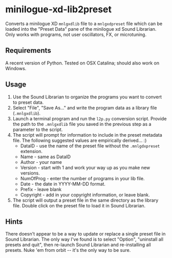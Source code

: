 # minilogue-xd-lib2preset

Converts a minilogue XD `mnlgxdlib` file to a `mnlgxdpreset` file which can be loaded into the "Preset Data" pane of the minilogue xd Sound Librarian.  Only works with programs, not user oscillators, FX, or microtuning.

## Requirements

A recent version of Python.  Tested on OSX Catalina; should also work on Windows.

## Usage

1. Use the Sound Librarian to organize the programs you want to convert to preset data.
1. Select "File", "Save As..." and write the program data as a library file (`.mnlgxdlib`).
1. Launch a terminal program and run the `l2p.py` conversion script.  Provide the path to the `.mnlgxdlib` file you saved in the previous step as a parameter to the script.
1. The script will prompt for information to include in the preset metadata file.  The following suggested values are empirically derived... :)
    * DataID - use the name of the preset file without the `.mnlgdxpreset` extension.
    * Name - same as DataID
    * Author - your name
    * Version - start with 1 and work your way up as you make new versions.
    * NumOfProg - enter the number of programs in your lib file.
    * Date - the date in YYYY-MM-DD format.
    * Prefix - leave blank
    * Copyright - add in your copyright information, or leave blank.
1. The script will output a preset file in the same directory as the library file.  Double click on the preset file to load it in Sound Librarian.

## Hints

There doesn't appear to be a way to update or replace a single preset file in Sound Librarian.  The only way I've found is to select "Option", "uninstall all presets and quit", then re-launch Sound Librarian and re-installing all presets.  Nuke 'em from orbit -- it's the only way to be sure.
